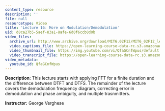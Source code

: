 ```yaml
---
content_type: resource
description: ''
file: null
resourcetype: Video
title: 'Lecture 16: More on Modulation/Demodulation'
uid: d8ca27b5-5aef-83a1-8afe-6d0f6ccb0d0b
video_files:
  archive_url: http://www.archive.org/download/MIT6.02F12/MIT6_02F12_lec16_300k.mp4
  video_captions_file: https://open-learning-course-data-rc.s3.amazonaws.com/6-02-introduction-to-eecs-ii-digital-communication-systems-fall-2012/c21421515ac054bcb0a1764194693c65_QfaGCnfWpus.vtt
  video_thumbnail_file: https://img.youtube.com/vi/QfaGCnfWpus/default.jpg
  video_transcript_file: https://open-learning-course-data-rc.s3.amazonaws.com/6-02-introduction-to-eecs-ii-digital-communication-systems-fall-2012/a079c770447b6843258b44ba9c58acf2_QfaGCnfWpus.pdf
video_metadata:
  youtube_id: QfaGCnfWpus
---
```


**Description:** This lecture starts with applying FFT for a finite duration and the difference between DTFT and DTFS. The remainder of the lecture covers the demodulation frequency diagram, correcting error in demodulation and phase ambiguity, and multiple trasnmitters.

**Instructor:** George Verghese
